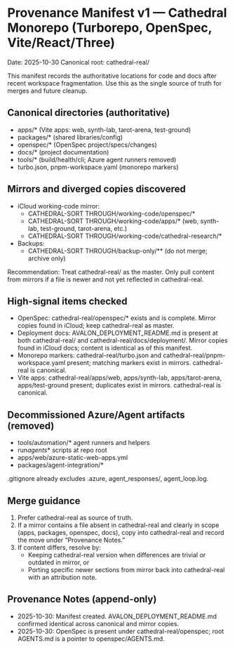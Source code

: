 # Provenance Manifest v1 — Cathedral Monorepo (Turborepo, OpenSpec, Vite/React/Three)

Date: 2025-10-30
Canonical root: cathedral-real/

This manifest records the authoritative locations for code and docs after recent workspace fragmentation. Use this as the single source of truth for merges and future cleanup.

## Canonical directories (authoritative)

- apps/\* (Vite apps: web, synth-lab, tarot-arena, test-ground)
- packages/\* (shared libraries/config)
- openspec/\* (OpenSpec project/specs/changes)
- docs/\* (project documentation)
- tools/\* (build/health/cli; Azure agent runners removed)
- turbo.json, pnpm-workspace.yaml (monorepo markers)

## Mirrors and diverged copies discovered

- iCloud working-code mirror:
  - CATHEDRAL-SORT THROUGH/working-code/openspec/\*
  - CATHEDRAL-SORT THROUGH/working-code/apps/\* (web, synth-lab, test-ground, tarot-arena, etc.)
  - CATHEDRAL-SORT THROUGH/working-code/cathedral-research/\*
- Backups:
  - CATHEDRAL-SORT THROUGH/backup-only/\*\* (do not merge; archive only)

Recommendation: Treat cathedral-real/ as the master. Only pull content from mirrors if a file is newer and not yet reflected in cathedral-real.

## High-signal items checked

- OpenSpec: cathedral-real/openspec/\* exists and is complete. Mirror copies found in iCloud; keep cathedral-real as master.
- Deployment docs: AVALON_DEPLOYMENT_README.md is present at both cathedral-real/ and cathedral-real/docs/deployment/. Mirror copies found in iCloud docs; content is identical as of this manifest.
- Monorepo markers: cathedral-real/turbo.json and cathedral-real/pnpm-workspace.yaml present; matching markers exist in mirrors. cathedral-real is canonical.
- Vite apps: cathedral-real/apps/web, apps/synth-lab, apps/tarot-arena, apps/test-ground present; duplicates exist in mirrors. cathedral-real is canonical.

## Decommissioned Azure/Agent artifacts (removed)

- tools/automation/\* agent runners and helpers
- run*agents*\* scripts at repo root
- apps/web/azure-static-web-apps.yml
- packages/agent-integration/\*

.gitignore already excludes .azure, agent_responses/, agent_loop.log.

## Merge guidance

1. Prefer cathedral-real as source of truth.
2. If a mirror contains a file absent in cathedral-real and clearly in scope (apps, packages, openspec, docs), copy into cathedral-real and record the move under “Provenance Notes.”
3. If content differs, resolve by:
   - Keeping cathedral-real version when differences are trivial or outdated in mirror, or
   - Porting specific newer sections from mirror back into cathedral-real with an attribution note.

## Provenance Notes (append-only)

- 2025-10-30: Manifest created. AVALON_DEPLOYMENT_README.md confirmed identical across canonical and mirror copies.
- 2025-10-30: OpenSpec is present under cathedral-real/openspec; root AGENTS.md is a pointer to openspec/AGENTS.md.
